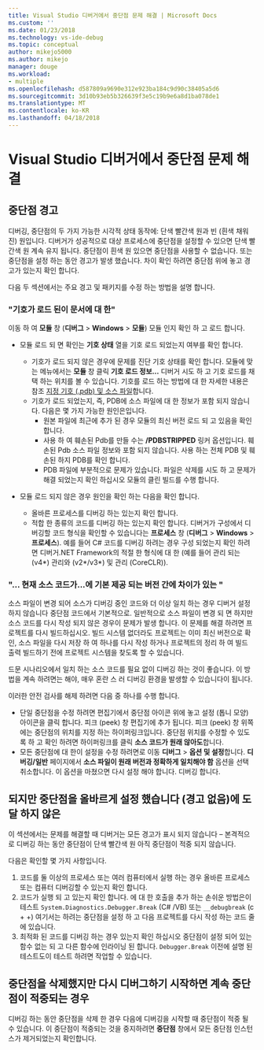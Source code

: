 ```yaml
---
title: Visual Studio 디버거에서 중단점 문제 해결 | Microsoft Docs
ms.custom: ''
ms.date: 01/23/2018
ms.technology: vs-ide-debug
ms.topic: conceptual
author: mikejo5000
ms.author: mikejo
manager: douge
ms.workload:
- multiple
ms.openlocfilehash: d587809a9690e312e923ba184c9d90c38405a5d6
ms.sourcegitcommit: 3d10b93eb5b326639f3e5c19b9e6a8d1ba078de1
ms.translationtype: MT
ms.contentlocale: ko-KR
ms.lasthandoff: 04/18/2018
---
```

# <a name="troubleshoot-breakpoints-in-the-visual-studio-debugger"></a>Visual Studio 디버거에서 중단점 문제 해결

## <a name="breakpoint-warnings"></a>중단점 경고

디버깅, 중단점의 두 가지 가능한 시각적 상태 동작에: 단색 빨간색 원과 빈 (흰색 채워진) 원입니다. 디버거가 성공적으로 대상 프로세스에 중단점을 설정할 수 있으면 단색 빨간색 원 계속 유지 됩니다. 중단점이 흰색 원 있으면 중단점을 사용할 수 없습니다. 또는 중단점을 설정 하는 동안 경고가 발생 했습니다. 차이 확인 하려면 중단점 위에 놓고 경고가 있는지 확인 합니다.

다음 두 섹션에서는 주요 경고 및 패키지를 수정 하는 방법을 설명 합니다. 

### <a name="no-symbols-have-been-loaded-for-this-document"></a>"기호가 로드 된이 문서에 대 한" 

이동 하 여 **모듈** 창 (**디버그** > **Windows** > **모듈**) 모듈 인지 확인 하 고 로드 합니다.  
* 모듈 로드 되 면 확인는 **기호 상태** 열을 기호 로드 되었는지 여부를 확인 합니다. 
  * 기호가 로드 되지 않은 경우에 문제를 진단 기호 상태를 확인 합니다. 모듈에 맞는 메뉴에서는 **모듈** 창 클릭 **기호 로드 정보...**  디버거 시도 하 고 기호 로드를 채택 하는 위치를 볼 수 있습니다. 기호를 로드 하는 방법에 대 한 자세한 내용은 참조 [지정 기호 (.pdb) 및 소스 파일](../debugger/specify-symbol-dot-pdb-and-source-files-in-the-visual-studio-debugger.md)합니다.  
  * 기호가 로드 되었는지, 즉, PDB에 소스 파일에 대 한 정보가 포함 되지 않습니다. 다음은 몇 가지 가능한 원인은입니다. 
    * 원본 파일에 최근에 추가 된 경우 모듈의 최신 버전 로드 되 고 있음을 확인 합니다.  
    * 사용 하 여 훼손된 Pdb를 만들 수는 **/PDBSTRIPPED** 링커 옵션입니다. 훼손된 Pdb 소스 파일 정보와 포함 되지 않습니다. 사용 하는 전체 PDB 및 훼손된 하지 PDB를 확인 합니다.  
    * PDB 파일에 부분적으로 문제가 있습니다. 파일은 삭제를 시도 하 고 문제가 해결 되었는지 확인 하십시오 모듈의 클린 빌드를 수행 합니다. 

* 모듈 로드 되지 않은 경우 원인을 확인 하는 다음을 확인 합니다. 
  * 올바른 프로세스를 디버깅 하는 있는지 확인 합니다. 
  * 적합 한 종류의 코드를 디버깅 하는 있는지 확인 합니다. 디버거가 구성에서 디버깅할 코드 형식을 확인할 수 있습니다는 **프로세스** 창 (**디버그** > **Windows**  >  **프로세스**). 예를 들어 C# 코드를 디버깅 하려는 경우 구성 되었는지 확인 하려면 디버거.NET Framework의 적절 한 형식에 대 한 (예를 들어 관리 되는 (v4\*) 관리와 (v2\*/v3\*) 및 관리 (CoreCLR)). 

### <a name="-the-current-source-code-is-different-from-the-version-built-into"></a>"… 현재 소스 코드가...에 기본 제공 되는 버전 간에 차이가 있는 " 

소스 파일이 변경 되어 소스가 디버깅 중인 코드와 더 이상 일치 하는 경우 디버거 설정 하지 않습니다 중단점 코드에서 기본적으로. 일반적으로 소스 파일이 변경 되 면 하지만 소스 코드를 다시 작성 되지 않은 경우이 문제가 발생 합니다. 이 문제를 해결 하려면 프로젝트를 다시 빌드하십시오. 빌드 시스템 없더라도 프로젝트는 이미 최신 버전으로 확인, 소스 파일을 다시 저장 하 여 하나를 다시 작성 하거나 프로젝트의 정리 하 여 빌드 출력 빌드하기 전에 프로젝트 시스템을 찾도록 할 수 있습니다. 

드문 시나리오에서 일치 하는 소스 코드를 필요 없이 디버깅 하는 것이 좋습니다. 이 방법을 계속 하려면는 해야, 매우 혼란 스 러 디버깅 환경을 발생할 수 있습니다이 됩니다.  

이러한 안전 검사를 해제 하려면 다음 중 하나를 수행 합니다. 
* 단일 중단점을 수정 하려면 편집기에서 중단점 아이콘 위에 놓고 설정 (톱니 모양) 아이콘을 클릭 합니다. 피크 (peek) 창 편집기에 추가 됩니다. 피크 (peek) 창 위쪽에는 중단점의 위치를 지정 하는 하이퍼링크입니다. 중단점 위치를 수정할 수 있도록 하 고 확인 하려면 하이퍼링크를 클릭 **소스 코드가 원래 않아도**합니다.
* 모든 중단점에 대 한이 설정을 수정 하려면로 이동 **디버그** > **옵션 및 설정**합니다. **디버깅/일반** 페이지에서 **소스 파일이 원래 버전과 정확하게 일치해야 함** 옵션을 선택 취소합니다. 이 옵션을 마쳤으면 다시 설정 해야 합니다. 디버깅 합니다. 

## <a name="the-breakpoint-was-successfully-set-no-warning-but-didnt-hit"></a>되지만 중단점을 올바르게 설정 했습니다 (경고 없음)에 도달 하지 않은 

이 섹션에서는 문제를 해결할 때 디버거는 모든 경고가 표시 되지 않습니다 – 본격적으로 디버깅 하는 동안 중단점이 단색 빨간색 원 아직 중단점이 적중 되지 않습니다. 

다음은 확인할 몇 가지 사항입니다. 
1. 코드를 둘 이상의 프로세스 또는 여러 컴퓨터에서 실행 하는 경우 올바른 프로세스 또는 컴퓨터 디버깅할 수 있는지 확인 합니다.  
2. 코드가 실행 되 고 있는지 확인 합니다. 에 대 한 호출을 추가 하는 손쉬운 방법은이 테스트 `System.Diagnostics.Debugger.Break` (C# /VB) 또는 `__debugbreak` (c + +) 여기서는 하려는 중단점을 설정 하 고 다음 프로젝트를 다시 작성 하는 코드 줄에 있습니다. 
3. 최적화 된 코드를 디버깅 하는 경우 있는지 확인 하십시오 중단점이 설정 되어 있는 함수 없는 되 고 다른 함수에 인라이닝 된 합니다. `Debugger.Break` 이전에 설명 된 테스트도이 테스트 하려면 작업할 수 있습니다. 

## <a name="i-deleted-a-breakpoint-but-i-continue-to-hit-it-when-i-start-debugging-again"></a>중단점을 삭제했지만 다시 디버그하기 시작하면 계속 중단점이 적중되는 경우 

디버깅 하는 동안 중단점을 삭제 한 경우 다음에 디버깅을 시작할 때 중단점이 적중 될 수 있습니다. 이 중단점이 적중되는 것을 중지하려면 **중단점** 창에서 모든 중단점 인스턴스가 제거되었는지 확인합니다.  
